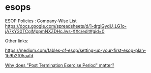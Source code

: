 # esops

ESOP Policies : Company-Wise List
https://docs.google.com/spreadsheets/d/1-drglGydU_LG1o-jA7kY30TCgIMppmNXZDHcJws-XXc/edit#gid=0

Other links:

https://medium.com/fables-of-esop/setting-up-your-first-esop-plan-1b9b2f05aafd

[Why does "Post Termination Exercise Period" matter?](https://medium.com/@theobscureint/importance-of-the-exercise-period-of-an-esop-grant-81b9137f44e6)


